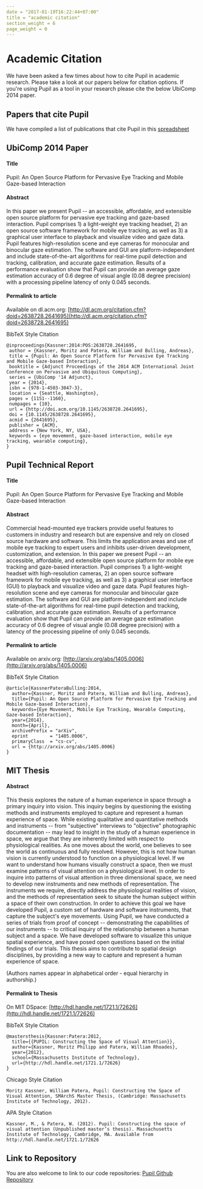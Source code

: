 ```yaml
---
date = "2017-01-19T16:22:44+07:00"
title = "academic citation"
section_weight = 6
page_weight = 0
---
```


# Academic Citation

We have been asked a few times about how to cite Pupil in academic research. Please take a look at our papers below for citation options. If you're using Pupil as a tool in your research please cite the below UbiComp 2014 paper.

## Papers that cite Pupil

We have compiled a list of publications that cite Pupil in this [spreadsheet](https://docs.google.com/spreadsheets/d/1ZD6HDbjzrtRNB4VB0b7GFMaXVGKZYeI0zBOBEEPwvBI/edit?ts=576a3b27#gid=0)

## UbiComp 2014 Paper

#### Title

Pupil: An Open Source Platform for Pervasive Eye Tracking and Mobile Gaze-based Interaction

#### Abstract

In this paper we present Pupil -- an accessible, affordable, and extensible open source platform for pervasive eye tracking and gaze-based interaction. Pupil comprises 1) a light-weight eye tracking headset, 2) an open source software framework for mobile eye tracking, as well as 3) a graphical user interface to playback and visualize video and gaze data. Pupil features high-resolution scene and eye cameras for monocular and binocular gaze estimation. The software and GUI are platform-independent and include state-of-the-art algorithms for real-time pupil detection and tracking, calibration, and accurate gaze estimation. Results of a performance evaluation show that Pupil can provide an average gaze estimation accuracy of 0.6 degree of visual angle (0.08 degree precision) with a processing pipeline latency of only 0.045 seconds.

#### Permalink to article

Available on dl.acm.org: [http://dl.acm.org/citation.cfm?doid=2638728.2641695](http://dl.acm.org/citation.cfm?doid=2638728.2641695)

BibTeX Style Citation

```
@inproceedings{Kassner:2014:POS:2638728.2641695,
 author = {Kassner, Moritz and Patera, William and Bulling, Andreas},
 title = {Pupil: An Open Source Platform for Pervasive Eye Tracking and Mobile Gaze-based Interaction},
 booktitle = {Adjunct Proceedings of the 2014 ACM International Joint Conference on Pervasive and Ubiquitous Computing},
 series = {UbiComp '14 Adjunct},
 year = {2014},
 isbn = {978-1-4503-3047-3},
 location = {Seattle, Washington},
 pages = {1151--1160},
 numpages = {10},
 url = {http://doi.acm.org/10.1145/2638728.2641695},
 doi = {10.1145/2638728.2641695},
 acmid = {2641695},
 publisher = {ACM},
 address = {New York, NY, USA},
 keywords = {eye movement, gaze-based interaction, mobile eye tracking, wearable computing},
}
```

## Pupil Technical Report

#### Title

Pupil: An Open Source Platform for Pervasive Eye Tracking and Mobile Gaze-based Interaction

#### Abstract

Commercial head-mounted eye trackers provide useful features to customers in industry and research but are expensive and rely on closed source hardware and software. This limits the application areas and use of mobile eye tracking to expert users and inhibits user-driven development, customization, and extension. In this paper we present Pupil -- an accessible, affordable, and extensible open source platform for mobile eye tracking and gaze-based interaction. Pupil comprises 1) a light-weight headset with high-resolution cameras, 2) an open source software framework for mobile eye tracking, as well as 3) a graphical user interface (GUI) to playback and visualize video and gaze data. Pupil features high-resolution scene and eye cameras for monocular and binocular gaze estimation. The software and GUI are platform-independent and include state-of-the-art algorithms for real-time pupil detection and tracking, calibration, and accurate gaze estimation. Results of a performance evaluation show that Pupil can provide an average gaze estimation accuracy of 0.6 degree of visual angle (0.08 degree precision) with a latency of the processing pipeline of only 0.045 seconds.

#### Permalink to article

Available on arxiv.org: [http://arxiv.org/abs/1405.0006](http://arxiv.org/abs/1405.0006)

BibTeX Style Citation

```
@article{KassnerPateraBulling:2014,
  author={Kassner, Moritz and Patera, William and Bulling, Andreas},
  title={Pupil: An Open Source Platform for Pervasive Eye Tracking and Mobile Gaze-based Interaction},
  keywords={Eye Movement, Mobile Eye Tracking, Wearable Computing, Gaze-based Interaction},
  year={2014},
  month={April},
  archivePrefix = "arXiv",
  eprint        = "1405.0006",
  primaryClass  = "cs-cv",
  url = {http://arxiv.org/abs/1405.0006}
}
```

## MIT Thesis

#### Abstract

This thesis explores the nature of a human experience in space through a primary inquiry into vision. This inquiry begins by questioning the existing methods and instruments employed to capture and represent a human experience of space. While existing qualitative and quantitative methods and instruments -- from "subjective" interviews to "objective" photographic documentation -- may lead to insight in the study of a human experience in space, we argue that they are inherently limited with respect to physiological realities. As one moves about the world, one believes to see the world as continuous and fully resolved. However, this is not how human vision is currently understood to function on a physiological level. If we want to understand how humans visually construct a space, then we must examine patterns of visual attention on a physiological level. In order to inquire into patterns of visual attention in three dimensional space, we need to develop new instruments and new methods of representation. The instruments we require, directly address the physiological realities of vision, and the methods of representation seek to situate the human subject within a space of their own construction. In order to achieve this goal we have developed Pupil, a custom set of hardware and software instruments, that capture the subject's eye movements. Using Pupil, we have conducted a series of trials from proof of concept -- demonstrating the capabilities of our instruments -- to critical inquiry of the relationship between a human subject and a space. We have developed software to visualize this unique spatial experience, and have posed open questions based on the initial findings of our trials. This thesis aims to contribute to spatial design disciplines, by providing a new way to capture and represent a human experience of space.

(Authors names appear in alphabetical order - equal hierarchy in authorship.)

#### Permalink to Thesis

On MIT DSpace: [http://hdl.handle.net/1721.1/72626](http://hdl.handle.net/1721.1/72626)

BibTeX Style Citation

```
@mastersthesis{Kassner:Patera:2012,
  title={{PUPIL: Constructing the Space of Visual Attention}},
  author={Kassner, Moritz Philipp and Patera, William Rhoades},
  year={2012},
  school={Massachusetts Institute of Technology},
  url={http://hdl.handle.net/1721.1/72626}
}
```
Chicago Style Citation

```
Moritz Kassner, William Patera, Pupil: Constructing the Space of Visual Attention, SMArchS Master Thesis, (Cambridge: Massachusetts Institute of Technology, 2012).
```

APA Style Citation

```
Kassner, M., & Patera, W. (2012). Pupil: Constructing the space of visual attention (Unpublished master’s thesis). Massachusetts Institute of Technology, Cambridge, MA. Available from http://hdl.handle.net/1721.1/72626
```

## Link to Repository

You are also welcome to link to our code repositories: [Pupil Github Repository](https://github.com/pupil-labs/pupil)
